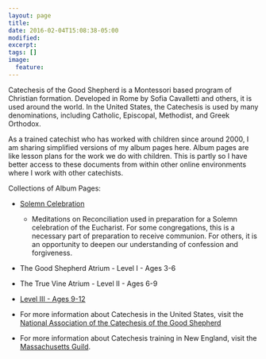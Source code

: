```yaml
---
layout: page
title:
date: 2016-02-04T15:08:38-05:00
modified:
excerpt:
tags: []
image:
  feature:
---
```


Catechesis of the Good Shepherd is a Montessori based program of Christian formation. Developed in Rome by Sofia Cavalletti and others, it is used around the world. In the United States, the Catechesis is used by many denominations, including Catholic, Episcopal, Methodist, and Greek Orthodox.

As a trained catechist who has worked with children since around 2000, I am sharing simplified versions of my album pages here. Album pages are like lesson plans for the work we do with children. This is partly so I have better access to these documents from within other online environments where I work with other catechists.

Collections of Album Pages:

* [Solemn Celebration](SolemnCelebration)
  * Meditations on Reconciliation used in preparation for a Solemn celebration of the Eucharist. For some congregations, this is a necessary part of preparation to receive communion. For others, it is an opportunity to deepen our understanding of confession and forgiveness.
* The Good Shepherd Atrium - Level I - Ages 3-6
* The True Vine Atrium - Level II - Ages 6-9
* [Level III - Ages 9-12](Atrium3)

* For more information about Catechesis in the United States, visit the [National Association of the Catechesis of the Good Shepherd](http://www.cgsusa.org)
* For more information about Catechesis training in New England, visit the [Massachusetts Guild](http://www.cgsma.org/).
